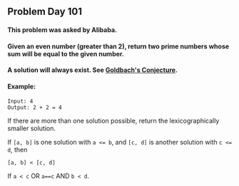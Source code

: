 ## Problem Day 101
#### This problem was asked by Alibaba.

#### Given an even number (greater than 2), return two prime numbers whose sum will be equal to the given number.
#### A solution will always exist. See [Goldbach's Conjecture](https://en.wikipedia.org/wiki/Goldbach%27s_conjecture).
#### Example:
```
Input: 4
Output: 2 + 2 = 4
```
If there are more than one solution possible, return the lexicographically smaller solution.

If ```[a, b]``` is one solution with ```a <= b```, and ```[c, d]``` is another solution with ```c <= d```, then
```
[a, b] < [c, d]
```
If ```a < c``` OR ```a==c``` AND ```b < d```.
